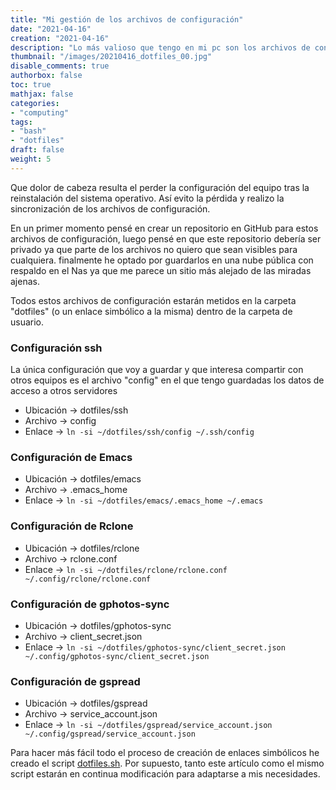 ```yaml
---
title: "Mi gestión de los archivos de configuración"
date: "2021-04-16"
creation: "2021-04-16"
description: "Lo más valioso que tengo en mi pc son los archivos de configuración (dotfiles) del mismo, con este script voy a crear una gestión centralizada."
thumbnail: "/images/20210416_dotfiles_00.jpg"
disable_comments: true
authorbox: false
toc: true
mathjax: false
categories:
- "computing"
tags:
- "bash"
- "dotfiles"
draft: false
weight: 5
---
```

Que dolor de cabeza resulta el perder la configuración del equipo tras la reinstalación del sistema operativo. Así evito la pérdida y realizo la sincronización de los archivos de configuración.
<!--more-->

En un primer momento pensé en crear un repositorio en GitHub para estos archivos de configuración, luego pensé en que este repositorio debería ser privado ya que parte de los archivos no quiero que sean visibles para cualquiera. finalmente he optado por guardarlos en una nube pública con respaldo en el Nas ya que me parece un sitio más alejado de las miradas ajenas.

Todos estos archivos de configuración estarán metidos en la carpeta "dotfiles" (o un enlace simbólico a la misma) dentro de la carpeta de usuario.


### Configuración ssh ###
La única configuración que voy a guardar y que interesa compartir con otros equipos es el archivo "config" en el que tengo guardadas los datos de acceso a otros servidores

- Ubicación -> dotfiles/ssh
- Archivo -> config
- Enlace -> `ln -si ~/dotfiles/ssh/config ~/.ssh/config`

### Configuración de Emacs ###

- Ubicación -> dotfiles/emacs
- Archivo -> .emacs_home
- Enlace -> `ln -si ~/dotfiles/emacs/.emacs_home ~/.emacs`

### Configuración de Rclone ###

- Ubicación -> dotfiles/rclone
- Archivo -> rclone.conf
- Enlace -> `ln -si ~/dotfiles/rclone/rclone.conf ~/.config/rclone/rclone.conf`

### Configuración de gphotos-sync ###

- Ubicación -> dotfiles/gphotos-sync
- Archivo -> client_secret.json
- Enlace -> `ln -si ~/dotfiles/gphotos-sync/client_secret.json ~/.config/gphotos-sync/client_secret.json`

### Configuración de gspread ###

- Ubicación -> dotfiles/gspread
- Archivo -> service_account.json
- Enlace -> `ln -si ~/dotfiles/gspread/service_account.json ~/.config/gspread/service_account.json`


Para hacer más fácil todo el proceso de creación de enlaces simbólicos he creado el script [dotfiles.sh]. Por supuesto, tanto este artículo como el mismo script estarán en continua modificación para adaptarse a mis necesidades.


[dotfiles.sh]: https://github.com/sherlockes/SherloScripts/blob/master/bash/dotfiles.sh
